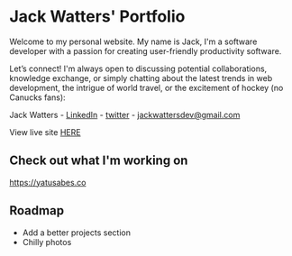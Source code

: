 # Jack Watters' Portfolio

Welcome to my personal website. My name is Jack, I'm a software developer with a passion for creating user-friendly productivity software.

Let’s connect! I'm always open to discussing potential collaborations, knowledge exchange, or simply chatting about the latest trends in web development, the intrigue of world travel, or the excitement of hockey (no Canucks fans):

Jack Watters - [LinkedIn](https://www.linkedin.com/in/john-watters/) - [twitter](https://twitter.com/w0tters) - <jackwattersdev@gmail.com>

View live site [HERE](https://jackwatters.dev)

## Check out what I'm working on

<https://yatusabes.co>

## Roadmap

- Add a better projects section
- Chilly photos
